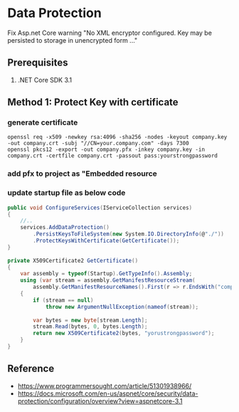 # Data Protection

Fix Asp.net Core warning "No XML encryptor configured. Key may be persisted to storage in unencrypted form ..."

## Prerequisites

1. .NET Core SDK 3.1

## Method 1: Protect Key with certificate

### generate certificate

```shell
openssl req -x509 -newkey rsa:4096 -sha256 -nodes -keyout company.key -out company.crt -subj "//CN=your.company.com" -days 7300
openssl pkcs12 -export -out company.pfx -inkey company.key -in company.crt -certfile company.crt -passout pass:yourstrongpassword
```

### add pfx to project as "Embedded resource

### update startup file as below code

```csharp
public void ConfigureServices(IServiceCollection services)
{
    //..
    services.AddDataProtection()
        .PersistKeysToFileSystem(new System.IO.DirectoryInfo(@"./"))
        .ProtectKeysWithCertificate(GetCertificate());
}
 
private X509Certificate2 GetCertificate()
{
    var assembly = typeof(Startup).GetTypeInfo().Assembly;
    using (var stream = assembly.GetManifestResourceStream(
        assembly.GetManifestResourceNames().First(r => r.EndsWith("company.pfx"))))
    {
        if (stream == null)
            throw new ArgumentNullException(nameof(stream));
 
        var bytes = new byte[stream.Length];
        stream.Read(bytes, 0, bytes.Length);
        return new X509Certificate2(bytes, "yorustrongpassword");
    }
}
```

## Reference

- <https://www.programmersought.com/article/51301938966/>
- <https://docs.microsoft.com/en-us/aspnet/core/security/data-protection/configuration/overview?view=aspnetcore-3.1>
